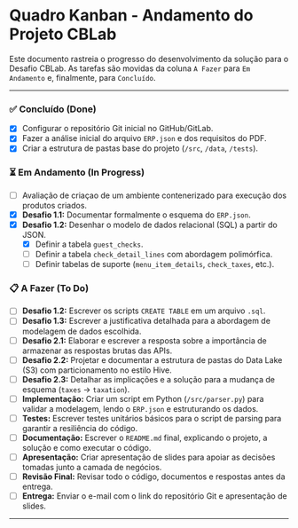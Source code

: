 # Quadro Kanban - Andamento do Projeto CBLab

Este documento rastreia o progresso do desenvolvimento da solução para o Desafio CBLab. As tarefas são movidas da coluna `A Fazer` para `Em Andamento` e, finalmente, para `Concluído`.

---

### ✅ Concluído (Done)

* [x] Configurar o repositório Git inicial no GitHub/GitLab.
* [x] Fazer a análise inicial do arquivo `ERP.json` e dos requisitos do PDF.
* [x] Criar a estrutura de pastas base do projeto (`/src`, `/data`, `/tests`).

### ⏳ Em Andamento (In Progress)

* [ ] Avaliação de criaçao de um ambiente contenerizado para execução dos produtos criados.
* [x] **Desafio 1.1:** Documentar formalmente o esquema do `ERP.json`.
* [x] **Desafio 1.2:** Desenhar o modelo de dados relacional (SQL) a partir do JSON.
    * [x] Definir a tabela `guest_checks`.
    * [ ] Definir a tabela `check_detail_lines` com abordagem polimórfica.
    * [ ] Definir tabelas de suporte (`menu_item_details`, `check_taxes`, etc.).

### 📋 A Fazer (To Do)

* [ ] **Desafio 1.2:** Escrever os scripts `CREATE TABLE` em um arquivo `.sql`.
* [ ] **Desafio 1.3:** Escrever a justificativa detalhada para a abordagem de modelagem de dados escolhida.
* [ ] **Desafio 2.1:** Elaborar e escrever a resposta sobre a importância de armazenar as respostas brutas das APIs.
* [ ] **Desafio 2.2:** Projetar e documentar a estrutura de pastas do Data Lake (S3) com particionamento no estilo Hive.
* [ ] **Desafio 2.3:** Detalhar as implicações e a solução para a mudança de esquema (`taxes` -> `taxation`).
* [ ] **Implementação:** Criar um script em Python (`/src/parser.py`) para validar a modelagem, lendo o `ERP.json` e estruturando os dados.
* [ ] **Testes:** Escrever testes unitários básicos para o script de parsing para garantir a resiliência do código.
* [ ] **Documentação:** Escrever o `README.md` final, explicando o projeto, a solução e como executar o código.
* [ ] **Apresentação:** Criar apresentação de slides para apoiar as decisões tomadas junto a camada de negócios.
* [ ] **Revisão Final:** Revisar todo o código, documentos e respostas antes da entrega.
* [ ] **Entrega:** Enviar o e-mail com o link do repositório Git e apresentação de slides.

---
